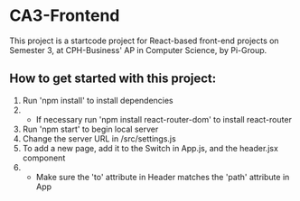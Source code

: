 <h1>CA3-Frontend</h1>

This project is a startcode project for React-based front-end projects on Semester 3, at CPH-Business' AP in Computer Science, by Pi-Group.
<h2>How to get started with this project:</h2>
<ol>
  <li>
    Run 'npm install' to install dependencies
  </li>
  <li><ul>
    <li>
      If necessary run 'npm install react-router-dom' to install react-router
    </li>
  </ul></li>
  <li>
    Run 'npm start' to begin local server
  </li>
  <li>
    Change the server URL in /src/settings.js
  </li>
  <li>
    To add a new page, add it to the Switch in App.js, and the header.jsx component
  </li>
  <li><ul>
    <li>
      Make sure the 'to' attribute in Header matches the 'path' attribute in App
    </li>
  </ul></li>
</ol>
